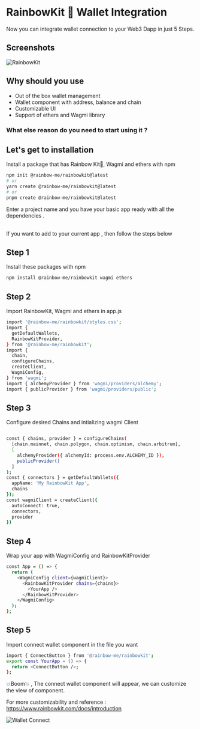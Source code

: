 
# RainbowKit 🌈 Wallet Integration

Now you can integrate wallet connection to your Web3 Dapp in just 5 Steps.




## Screenshots

![RainbowKit](https://www.rainbowkit.com/_next/image?url=%2Fhero-docs.png&w=3840&q=75)


## Why should you use 

- Out of the box wallet management 
- Wallet component with address, balance and chain 
- Customizable UI 
- Support of ethers and Wagmi library 

### What else reason do you need to start using it ?



## Let's get to installation

Install a package that has Rainbow Kit🌈, Wagmi and ethers with npm

```bash
npm init @rainbow-me/rainbowkit@latest
# or
yarn create @rainbow-me/rainbowkit@latest
# or
pnpm create @rainbow-me/rainbowkit@latest
```

Enter a project name and you have your basic app ready with all the dependencies . 

\
If you want to add to your current app , then follow the steps below

## Step 1 

Install these packages with npm

```bash
npm install @rainbow-me/rainbowkit wagmi ethers
```

## Step 2

Import RainbowKit, Wagmi and ethers in app.js 

```bash
import '@rainbow-me/rainbowkit/styles.css';
import {
  getDefaultWallets,
  RainbowKitProvider,
} from '@rainbow-me/rainbowkit';
import {
  chain,
  configureChains,
  createClient,
  WagmiConfig,
} from 'wagmi';
import { alchemyProvider } from 'wagmi/providers/alchemy';
import { publicProvider } from 'wagmi/providers/public';
```

## Step 3 

Configure desired Chains and intializing wagmi Client 

```bash

const { chains, provider } = configureChains(
  [chain.mainnet, chain.polygon, chain.optimism, chain.arbitrum],
  [
    alchemyProvider({ alchemyId: process.env.ALCHEMY_ID }),
    publicProvider()
  ]
);
const { connectors } = getDefaultWallets({
  appName: 'My RainbowKit App',
  chains
});
const wagmiClient = createClient({
  autoConnect: true,
  connectors,
  provider
})
```

## Step 4
Wrap your app with WagmiConfig and RainbowKitProvider

```bash
const App = () => {
  return (
    <WagmiConfig client={wagmiClient}>
      <RainbowKitProvider chains={chains}>
        <YourApp />
      </RainbowKitProvider>
    </WagmiConfig>
  );
};
```

## Step 5

Import connect wallet component in the file you want

```bash
import { ConnectButton } from '@rainbow-me/rainbowkit';
export const YourApp = () => {
  return <ConnectButton />;
};
```

💥Boom💥 , The connect wallet component will appear, we can customize the view of component. 

For more customizability and reference : https://www.rainbowkit.com/docs/introduction

![Wallet Connect](https://pbs.twimg.com/media/FVcZcwrUEAEpkOE?format=png&name=small)


    
